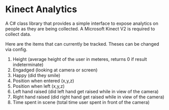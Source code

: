 # Kinect Analytics
A C# class library that provides a simple interface to expose analytics on people as they are being collected. A Microsoft Kinect V2 is required to collect data.

Here are the items that can currently be tracked. Theses can be changed via config.
1. Height (average height of the user in meteres, returns 0 if result indeterminate) 
2. Engadged (looking at camera or screen)
3. Happy (did they smile)
4. Position when entered (x,y,z)
5. Position when left (x,y,z)
6. Left hand raised (did left hand get raised while in view of the camera)
7. Right hand raised (did right hand get raised while in view of the camera)
8. Time spent in scene (total time user spent in front of the camera)
